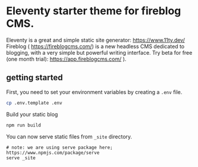 # Eleventy starter theme for fireblog CMS.

Eleventy is a great and simple static site generator: https://www.11ty.dev/
Fireblog ( https://fireblogcms.com/) is a new headless CMS dedicated to blogging, with a very simple but powerful writing interface. Try beta for free (one month trial): https://app.fireblogcms.com/ ).

## getting started

First, you need to set your environment variables by creating a `.env` file.

```sh
cp .env.template .env
```

Build your static blog

```sh
npm run build
```

You can now serve static files from `_site` directory.

```
# note: we are using serve package here; https://www.npmjs.com/package/serve
serve _site
```
